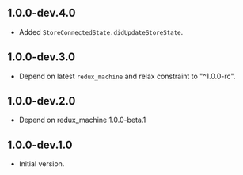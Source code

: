 ## 1.0.0-dev.4.0

- Added `StoreConnectedState.didUpdateStoreState`.

## 1.0.0-dev.3.0

- Depend on latest `redux_machine` and relax constraint to "^1.0.0-rc".

## 1.0.0-dev.2.0

- Depend on redux_machine 1.0.0-beta.1

## 1.0.0-dev.1.0

- Initial version.
